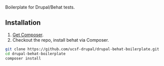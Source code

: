 Boilerplate for Drupal/Behat tests.

## Installation


1. [Get Composer](https://getcomposer.org/doc/00-intro.md).
2. Checkout the repo, install behat via Composer. 
```bash
git clone https://github.com/ucsf-drupal/drupal-behat-boilerplate.git
cd drupal-behat-boilerplate
composer install
```
